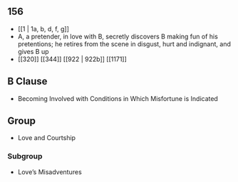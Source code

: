 ## 156
- [[1 | 1a, b, d, f, g]] 
- A, a pretender, in love with B, secretly discovers B making fun of his pretentions; he retires from the scene in disgust, hurt and indignant, and gives B up
- [[320]] [[344]] [[922 | 922b]] [[1171]] 

## B Clause
- Becoming Involved with Conditions in Which Misfortune is Indicated

## Group
- Love and Courtship

### Subgroup
- Love’s Misadventures

